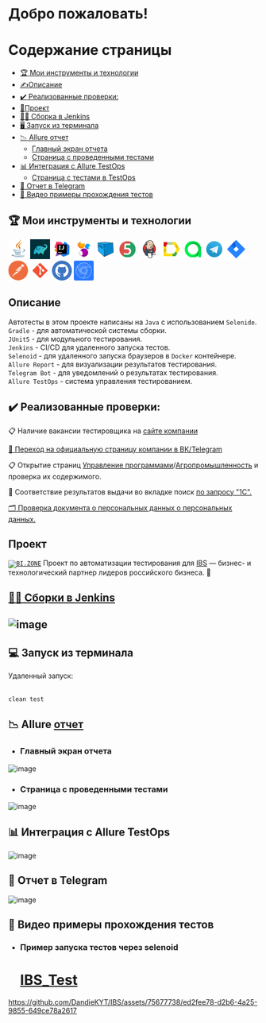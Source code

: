 <h1>Добро пожаловать!</br> 

# <a name="TableOfContents">Содержание страницы</a>
+ [:trophy: Мои инструменты и технологии](#MyToolsAndTechnologies)
+ [✍Описаниe](#Description)
+ [:heavy_check_mark:  Реализованные проверки:](#ImplementedСhecks)
+ [🎯Проект](#Project)
+ [👷‍♂️ Сборка в Jenkins](#Build_in_Jenkins)
+ [🖥 Запуск из терминала](#terminal)
+ [:chart_with_downwards_trend: Allure отчет](#Allure_report)
    + [Главный экран отчета](#Allure_report1)
    + [Страница с проведенными тестами](#Allure_report2)
+ [:bar_chart: Интеграция с Allure TestOps](#Integration_Allure_TestOps)
    + [Страница с тестами в TestOps](#ManualTest)
+ [:iphone: Отчет в Telegram](#Telegram)
+ [:movie_camera: Видео примеры прохождения тестов](#Video)

<a name="MyToolsAndTechnologies"><h2>:trophy: Мои инструменты и технологии</h2></a>
<p  align="center">

<code><a href = "https://www.java.com/ru/">![This is an image](/design/icons/Java.png)</a></code>
<code><a href = "https://gradle.org/">![This is an image](/design/icons/gradle.png)</a></code>
<code><a href = "https://www.jetbrains.com/ru-ru/idea/">![This is an image](/design/icons/Intelij_IDEA.png)</a></code>
<code><a href = "https://ru.selenide.org/">![This is an image](/design/icons/Selenide.png)</a></code>
<code><a href = "https://selenoid.autotests.cloud/#/">![This is an image](/design/icons/Selenoid.png)</a></code>
<code><a href = "https://junit.org/junit5/">![This is an image](/design/icons/JUnit5.png)</a></code>
<code><a href = "https://www.jenkins.io/">![This is an image](/design/icons/Jenkins.png)</a></code>
<code><a href = "https://github.com/allure-framework">![This is an image](/design/icons/Allure_Report.png)</a></code>
<code><a href = "https://qameta.io/">![This is an image](/design/icons/AllureTestOps.png)</a></code>
<code><a href = "https://web.telegram.org/k/">![This is an image](/design/icons/Telegram.png)</a></code>
<code><a href = "https://www.atlassian.com/ru/software/jira">![This is an image](/design/icons/Jira.png)</a></code>
<code><a href = "https://www.postman.com/">![This is an image](/design/icons/postman.png)</a></code>
<code><a href = "https://git-scm.com/">![This is an image](/design/icons/git.png)</a></code>
<code><a href = "https://github.com/">![This is an image](/design/icons/GitHub.png)</a></code>
<code><a href = "https://developer.chrome.com/docs/devtools/">![This is an image](/design/icons/devtools.png)</a></code>
</br>

<a name="Description"><h2>Описаниe</h2></a>
Автотесты в этом проекте написаны на `Java` с использованием `Selenide`.\
`Gradle` - для автоматической системы сборки.  \
`JUnit5` - для модульного тестирования.\
`Jenkins` - CI/CD для удаленного запуска тестов.\
`Selenoid` - для удаленного запуска браузеров в `Docker` контейнере.\
`Allure Report` - для визуализации результатов тестирования.\
`Telegram Bot` - для уведомлений о результатах тестирования.\
`Allure TestOps` - система управления тестированием.

<a name="ImplementedСhecks"><h2>:heavy_check_mark:  Реализованные проверки:</h2></a> 

:clipboard: Наличие вакансии тестировщика на <a href = "https://ibs.ru/career/jobs/">сайте компании </br>

:speech_balloon: Переход на официальную страницу компании в <a href = "https://vk.com/ru_ibs">ВК<a href = "https://t.me/ibs_ru">/Telegram</a>
</br>

:clipboard: Открытие страниц <a href = "https://ibs.ru/company/products/program-management/">Управление программами</a>/<a href = "https://ibs.ru/industries/agro/?transition=true">Агропромышленность</a>
и проверка их содержимого.
</br>

🔎 Соответствие результатов выдачи во вкладке поиск <a href = "https://ibs.ru/search/?backurl=%2Findustries%2Fagro%2F&q=1%D1%81"> по запросу "1С".
</br>

:card_index_dividers: 
Проверка документа о персональных данных <a href = "https://ibs.ru/personal_data_and_legal/">о персональных данных.<a/>
</br>

<a name="Project"><h2>Проект</h2></a>
<a href="https://ibs.ru/"><code><img width="5%" title="BI.ZONE" src="https://upload.wikimedia.org/wikipedia/commons/thumb/f/f9/IBS_logo_new.png/200px-IBS_logo_new.png"></code></a> Проект по автоматизации тестирования для <a target="_blank" href="https://ibs.ru/">IBS</a> — бизнес- и технологический партнер лидеров российского бизнеса.
:star2:

<a name="Build_in_Jenkins" href="https://jenkins.autotests.cloud/job/IBS/"><h2>👷‍♂️ Сборки в [Jenkins](https://jenkins.autotests.cloud/job/IBS/)<h2></a>

![image](https://github.com/DandieKYT/IBS/assets/75677738/225bb5ac-f921-4099-bfe2-f1ae208b174d)


<a name="terminal"><h2>:computer: Запуск из терминала</h2></a>
Удаленный запуск:

```

clean test

```
<a name="Allure_report"><h2>:chart_with_downwards_trend: Allure </a><a href="https://jenkins.autotests.cloud/job/IBS/4/allure/">отчет</a></h2>

- <a name="Allure_report1"><h3>Главный экран отчета</h3></a>

![image](https://github.com/DandieKYT/IBS/assets/75677738/0c8ba48f-7448-4776-9205-c96bc8a273c9)


-  <a name="Allure_report2"><h3>Страница с проведенными тестами</h3></a>

![image](https://github.com/DandieKYT/IBS/assets/75677738/e2c8efcc-96eb-4b64-82e5-f123bdeba5c8)


<a name="Integration_Allure_TestOps"><h2>:bar_chart: Интеграция с Allure TestOps</h2></a>

![image](https://github.com/DandieKYT/IBS/assets/75677738/6fd7adaa-85c9-4c3e-824e-f10708eb59da)



<a name="Telegram"><h2>:iphone: Отчет в Telegram</h2></a>

![image](https://github.com/DandieKYT/IBS/assets/75677738/2eff8402-04bb-42f5-9e35-8e26804d6fab)


<a name="Video"><h2>:movie_camera: Видео примеры прохождения тестов</h2></a>

- <a name="Video1"><h3>Пример запуска тестов через selenoid</h3></a>
    <h1><a href="https://selenoid.autotests.cloud/video/7ae9c9d1f8fa92f25cd27479cdeefc41.mp4">IBS_Test<br>
    

https://github.com/DandieKYT/IBS/assets/75677738/ed2fee78-d2b6-4a25-9855-649ce78a2617




